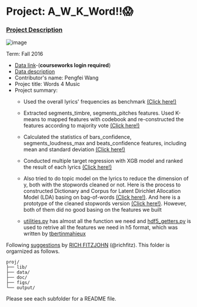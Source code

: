 # Project: A_W_K_Word!!😱

### [Project Description](doc/Project4_desc.md)

![image](http://cdn.newsapi.com.au/image/v1/f7131c018870330120dbe4b73bb7695c?width=650)

Term: Fall 2016

+ [Data link](https://courseworks2.columbia.edu/courses/11849/files/folder/Project_Files?preview=763391)-(**courseworks login required**)
+ [Data description](doc/readme.html)
+ Contributor's name: Pengfei Wang
+ Projec title: Words 4 Music
+ Project summary: 
	+ Used the overall lyrics' frequencies as benchmark [(Click here!)](https://github.com/TZstatsADS/Fall2016-proj4-PengfeiWangWZ/blob/master/lib/benchmark.py)
	+ Extracted segments_timbre, segments_pitches features. Used K-means to mapped features with codebook and re-constructed the features according to majority vote [(Click here!)](https://github.com/TZstatsADS/Fall2016-proj4-PengfeiWangWZ/blob/master/lib/codebook.py)
	+ Calculated the statistics of bars_confidence, segments_loudness_max and beats_confidence features, including mean and standard deviation [(Click here!)](https://github.com/TZstatsADS/Fall2016-proj4-PengfeiWangWZ/blob/master/lib/matrix_lr.py)
	+ Conducted multiple target regression with XGB model and ranked the result of each lyrics [(Click here!)](https://github.com/TZstatsADS/Fall2016-proj4-PengfeiWangWZ/blob/master/lib/model.py)
	+ Also tried to do topic model on the lyrics to reduce the dimension of y, both with the stopwords cleaned or not. Here is the process to constructed Dictionary and Corpus for Latent Dirichlet Allocation Model (LDA) basing on bag-of-words [(Click here!)](). And here is a prototype of the cleaned stopwords version [(Click here!)](https://github.com/TZstatsADS/Fall2016-proj4-PengfeiWangWZ/blob/master/lib/try_lda_stopwords.py). However, both of them did no good basing on the features we built
	
	+ [utilities.py](https://github.com/TZstatsADS/Fall2016-proj4-PengfeiWangWZ/blob/master/lib/utilities.py) has almost all the function we need and [hdf5_getters.py](https://github.com/TZstatsADS/Fall2016-proj4-PengfeiWangWZ/blob/master/lib/hdf5_getters.py) is used to retrive all the features we need in h5 format, which was written by [tbertinmahieux](https://github.com/tbertinmahieux/MSongsDB)

	
Following [suggestions](http://nicercode.github.io/blog/2013-04-05-projects/) by [RICH FITZJOHN](http://nicercode.github.io/about/#Team) (@richfitz). This folder is orgarnized as follows.

```
proj/
├── lib/
├── data/
├── doc/
├── figs/
└── output/
```

Please see each subfolder for a README file.
